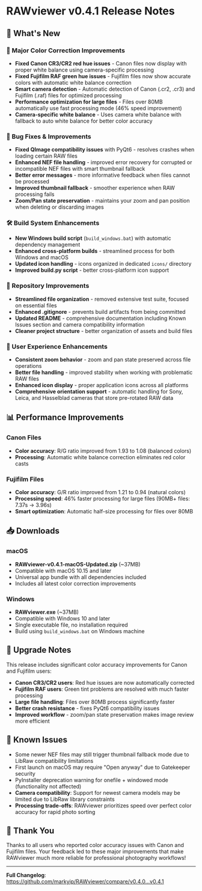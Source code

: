 # RAWviewer v0.4.1 Release Notes

## 🚀 What's New

### 🎨 Major Color Correction Improvements
- **Fixed Canon CR3/CR2 red hue issues** - Canon files now display with proper white balance using camera-specific processing
- **Fixed Fujifilm RAF green hue issues** - Fujifilm files now show accurate colors with automatic white balance correction
- **Smart camera detection** - Automatic detection of Canon (.cr2, .cr3) and Fujifilm (.raf) files for optimized processing
- **Performance optimization for large files** - Files over 80MB automatically use fast processing mode (46% speed improvement)
- **Camera-specific white balance** - Uses camera white balance with fallback to auto white balance for better color accuracy

### 🔧 Bug Fixes & Improvements
- **Fixed QImage compatibility issues** with PyQt6 - resolves crashes when loading certain RAW files
- **Enhanced NEF file handling** - improved error recovery for corrupted or incompatible NEF files with smart thumbnail fallback
- **Better error messages** - more informative feedback when files cannot be processed
- **Improved thumbnail fallback** - smoother experience when RAW processing fails
- **Zoom/Pan state preservation** - maintains your zoom and pan position when deleting or discarding images

### 🛠️ Build System Enhancements
- **New Windows build script** (`build_windows.bat`) with automatic dependency management
- **Enhanced cross-platform builds** - streamlined process for both Windows and macOS
- **Updated icon handling** - icons organized in dedicated `icons/` directory
- **Improved build.py script** - better cross-platform icon support

### 📁 Repository Improvements
- **Streamlined file organization** - removed extensive test suite, focused on essential files
- **Enhanced .gitignore** - prevents build artifacts from being committed
- **Updated README** - comprehensive documentation including Known Issues section and camera compatibility information
- **Cleaner project structure** - better organization of assets and build files

### 🎯 User Experience Enhancements
- **Consistent zoom behavior** - zoom and pan state preserved across file operations
- **Better file handling** - improved stability when working with problematic RAW files
- **Enhanced icon display** - proper application icons across all platforms
- **Comprehensive orientation support** - automatic handling for Sony, Leica, and Hasselblad cameras that store pre-rotated RAW data

## 📊 Performance Improvements

### Canon Files
- **Color accuracy**: R/G ratio improved from 1.93 to 1.08 (balanced colors)
- **Processing**: Automatic white balance correction eliminates red color casts

### Fujifilm Files
- **Color accuracy**: G/R ratio improved from 1.21 to 0.94 (natural colors)
- **Processing speed**: 46% faster processing for large files (90MB+ files: 7.37s → 3.96s)
- **Smart optimization**: Automatic half-size processing for files over 80MB

## 📥 Downloads

### macOS
- **RAWviewer-v0.4.1-macOS-Updated.zip** (~37MB)
- Compatible with macOS 10.15 and later
- Universal app bundle with all dependencies included
- Includes all latest color correction improvements

### Windows
- **RAWviewer.exe** (~37MB)
- Compatible with Windows 10 and later
- Single executable file, no installation required
- Build using `build_windows.bat` on Windows machine

## 🔄 Upgrade Notes

This release includes significant color accuracy improvements for Canon and Fujifilm users:

- **Canon CR3/CR2 users**: Red hue issues are now automatically corrected
- **Fujifilm RAF users**: Green tint problems are resolved with much faster processing
- **Large file handling**: Files over 80MB process significantly faster
- **Better crash resistance** - fixes PyQt6 compatibility issues
- **Improved workflow** - zoom/pan state preservation makes image review more efficient

## 🐛 Known Issues

- Some newer NEF files may still trigger thumbnail fallback mode due to LibRaw compatibility limitations
- First launch on macOS may require "Open anyway" due to Gatekeeper security
- PyInstaller deprecation warning for onefile + windowed mode (functionality not affected)
- **Camera compatibility**: Support for newest camera models may be limited due to LibRaw library constraints
- **Processing trade-offs**: RAWviewer prioritizes speed over perfect color accuracy for rapid photo sorting

## 💝 Thank You

Thanks to all users who reported color accuracy issues with Canon and Fujifilm files. Your feedback led to these major improvements that make RAWviewer much more reliable for professional photography workflows!

---

**Full Changelog**: https://github.com/markyip/RAWviewer/compare/v0.4.0...v0.4.1 